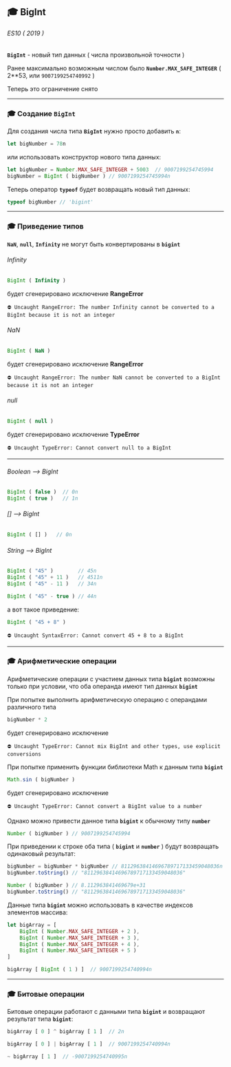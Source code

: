 ## :mortar_board: BigInt

###### ES10 ( 2019 )

**`BigInt`** - новый тип данных ( числа произвольной точности )

Ранее максимально возможным числом было **`Number.MAX_SAFE_INTEGER`** ( 2**53, или `9007199254740992` ) 

Теперь это ограничение снято

***

### :mortar_board: Создание **`BigInt`**

Для создания числа типа **`BigInt`** нужно просто добавить **`n`**:

```javascript
let bigNumber = 78n
```

или использовать конструктор нового типа данных:

```javascript
let bigNumber = Number.MAX_SAFE_INTEGER + 5003  // 9007199254745994
bigNumber = BigInt ( bigNumber ) // 9007199254745994n
```

Теперь оператор **`typeof`** будет возвращать новый тип данных:

```javascript
typeof bigNumber // 'bigint'
```

***

### :mortar_board: Приведение типов

**`NaN`**, **`null`**, **`Infinity`** не могут быть конвертированы в **`bigint`**

###### Infinity

```javascript
BigInt ( Infinity )
```

будет сгенерировано исключение **RangeError**

```
⛔️ Uncaught RangeError: The number Infinity cannot be converted to a BigInt because it is not an integer
```

###### NaN

```javascript
BigInt ( NaN )
```

будет сгенерировано исключение **RangeError**

```
⛔️ Uncaught RangeError: The number NaN cannot be converted to a BigInt because it is not an integer
```

###### null

```javascript
BigInt ( null )
```

будет сгенерировано исключение **TypeError**

```
⛔️ Uncaught TypeError: Cannot convert null to a BigInt
```

***

###### Boolean --> BigInt

```javascript
BigInt ( false )  // 0n
BigInt ( true )   // 1n
```

###### [] --> BigInt

```javascript
BigInt ( [] )   // 0n
```

###### String --> BigInt

```javascript
BigInt ( "45" )        // 45n
BigInt ( "45" + 11 )   // 4511n
BigInt ( "45" - 11 )   // 34n

BigInt ( "45" - true ) // 44n
```

а вот такое приведение:

```javascript
BigInt ( "45 + 8" )
```

```
⛔️ Uncaught SyntaxError: Cannot convert 45 + 8 to a BigInt
```

***

### :mortar_board: Арифметические операции

Арифметические операции с участием данных типа **`bigint`** возможны только при условии, что оба операнда имеют тип данных **`bigint`**

При попытке выполнить арифметическую операцию с операндами различного типа 

```javascript
bigNumber * 2
```

будет сгенерировано исключение

```
⛔️ Uncaught TypeError: Cannot mix BigInt and other types, use explicit conversions
```

При попытке применить функции библиотеки Math к данным типа **`bigint`**

```javascript
Math.sin ( bigNumber )
```

будет сгенерировано исключение

```
⛔️ Uncaught TypeError: Cannot convert a BigInt value to a number
```

Однако можно привести данное типа **`bigint`** к обычному типу **`number`**

```javascript
Number ( bigNumber ) // 9007199254745994
```

При приведении к строке оба типа ( **`bigint`** и **`number`** ) будут возвращать одинаковый результат:

```javascript
bigNumber = bigNumber * bigNumber // 81129638414696789717133459048036n
bigNumber.toString() // "81129638414696789717133459048036"

Number ( bigNumber ) // 8.112963841469679e+31
bigNumber.toString() // "81129638414696789717133459048036"
```

Данные типа **`bigint`** можно использовать в качестве индексов элементов массива:

```javascript
let bigArray = [
    BigInt ( Number.MAX_SAFE_INTEGER + 2 ),
    BigInt ( Number.MAX_SAFE_INTEGER + 3 ),
    BigInt ( Number.MAX_SAFE_INTEGER + 4 ),
    BigInt ( Number.MAX_SAFE_INTEGER + 5 )
]

bigArray [ BigInt ( 1 ) ]  // 9007199254740994n
```

***

### :mortar_board: Битовые операции

Битовые операции работают с данными типа **`bigint`** и возвращают результат типа **`bigint`**:

```javascript
bigArray [ 0 ] ^ bigArray [ 1 ]  // 2n

bigArray [ 0 ] | bigArray [ 1 ]  // 9007199254740994n

~ bigArray [ 1 ]  // -9007199254740995n
```